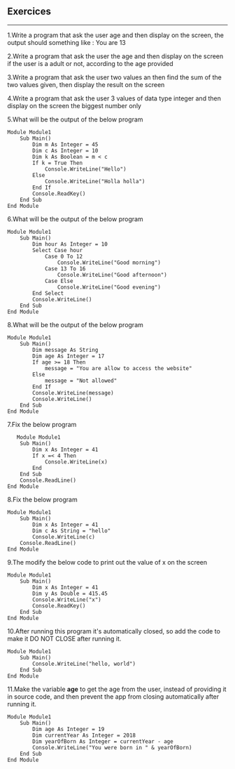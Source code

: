 ## Exercices
***
1.Write a program that ask the user age and then display on the screen, the output should something like : You are 13

2.Write a program that ask the user the age and then display on the screen if the user is a adult or not, according to the age provided

3.Write a program that ask the user two values an then find the sum of the two values given, then display the result on the screen

4.Write a program that ask the user 3 values of data type integer and then display on the screen the biggest number only

5.What will be the output of the below program
```vbnet
Module Module1
    Sub Main()
        Dim m As Integer = 45
        Dim c As Integer = 10
        Dim k As Boolean = m < c
        If k = True Then
            Console.WriteLine("Hello")
        Else
            Console.WriteLine("Holla holla")
        End If
        Console.ReadKey()
    End Sub
End Module
```



6.What will be the output of the below program
```vbnet
Module Module1
    Sub Main()
        Dim hour As Integer = 10
        Select Case hour
            Case 0 To 12
                Console.WriteLine("Good morning")
            Case 13 To 16
                Console.WriteLine("Good afternoon")
            Case Else
                Console.WriteLine("Good evening")
        End Select
        Console.WriteLine()
    End Sub
End Module
```



8.What will be the output of the below program
```vbnet
Module Module1
    Sub Main()
        Dim message As String
        Dim age As Integer = 17
        If age >= 18 Then
            message = "You are allow to access the website"
        Else
            message = "Not allowed"
        End If
        Console.WriteLine(message)
        Console.WriteLine()
    End Sub
End Module
```


7.Fix the below program
```vbnet
   Module Module1
    Sub Main()
        Dim x As Integer = 41
        If x =< 4 Then
            Console.WriteLine(x)
        End 
    End Sub
    Console.ReadLine()
End Module
```


8.Fix the below program
```vbnet
Module Module1
    Sub Main()
        Dim x As Integer = 41
        Dim c As String = "hello"
        Console.WriteLine(c)
    Console.ReadLine()
End Module
```

9.The modify the below code to print out the value of x on the screen
```vbnet
Module Module1
    Sub Main()
        Dim x As Integer = 41
        Dim y As Double = 415.45
        Console.WriteLine("x")
        Console.ReadKey()
    End Sub
End Module
```



10.After running this program it's automatically closed, so add the code to make it DO NOT CLOSE after running it.
```vbnet
Module Module1
    Sub Main()
        Console.WriteLine("hello, world")
    End Sub
End Module
```




11.Make the variable **age** to get the age from the user, instead of providing it in source code, and then prevent the app from closing automatically after running it.
```vbnet
Module Module1
    Sub Main()
        Dim age As Integer = 19
        Dim currentYear As Integer = 2018
        Dim yearOfBorn As Integer = currentYear - age
        Console.WriteLine("You were born in " & yearOfBorn)
    End Sub
End Module
``` 